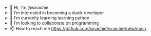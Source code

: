 - 👋 Hi, I’m @sinachie
- 👀 I’m interested in becoming a stack developer
- 🌱 I’m currently learning learning python
- 💞️ I’m looking to collaborate on programming
- 📫 How to reach me https://github.com/sinachie/sinachie/new/main

<!---
sinachie/sinachie is a ✨ special ✨ repository because its `README.md` (this file) appears on your GitHub profile.
You can click the Preview link to take a look at your changes.
--->
